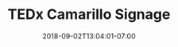 ---
title: "TEDx Camarillo Signage"
date: 2018-09-02T13:04:01-07:00
draft: false

image: TEDx-Camarillo-1200x900.jpeg

link: https://www.ted.com/tedx/events/20260
---
